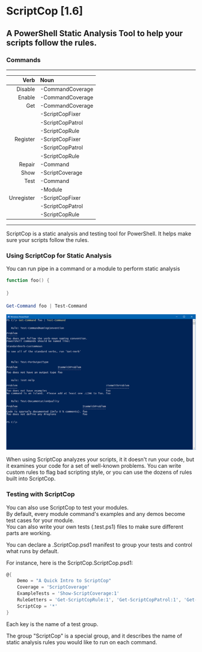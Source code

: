 
ScriptCop [1.6]
===============

A PowerShell Static Analysis Tool to help your scripts follow the rules.
---------------

### Commands
-----------------------------
|      Verb|Noun            |
|---------:|:---------------|
|   Disable|-CommandCoverage|
|    Enable|-CommandCoverage|
|       Get|-CommandCoverage|
|          |-ScriptCopFixer |
|          |-ScriptCopPatrol|
|          |-ScriptCopRule  |
|  Register|-ScriptCopFixer |
|          |-ScriptCopPatrol|
|          |-ScriptCopRule  |
|    Repair|-Command        |
|      Show|-ScriptCoverage |
|      Test|-Command        |
|          |-Module         |
|Unregister|-ScriptCopFixer |
|          |-ScriptCopPatrol|
|          |-ScriptCopRule  |
-----------------------------
ScriptCop is a static analysis and testing tool for PowerShell.  It helps make sure your scripts follow the rules.


### Using ScriptCop for Static Analysis

You can run pipe in a command or a module to perform static analysis 
~~~Powershell
function foo() {

}

Get-Command foo | Test-Command
~~~

![What's Wrong with Foo](Assets/ScriptCop_SampleOutput.png)



When using ScriptCop analyzes your scripts, it it doesn't run your code, but it examines your code for a set of well-known problems.
You can write custom rules to flag bad scripting style, or you can use the dozens of rules built into ScriptCop.

### Testing with ScriptCop

You can also use ScriptCop to test your modules.  
By default, every module command's examples and any demos become test cases for your module.  
You can also write your own tests (.test.ps1) files to make sure different parts are working.

You can declare a .ScriptCop.psd1 manifest to group your tests and control what runs by default.

For instance, here is the ScriptCop.ScriptCop.psd1:

~~~Powershell
@{
    Demo = "A Quick Intro to ScriptCop"
    Coverage = 'ScriptCoverage'
    ExampleTests = 'Show-ScriptCoverage:1'
    RuleGetters = 'Get-ScriptCopRule:1', 'Get-ScriptCopPatrol:1', 'Get-ScriptCopFixer:1'
    ScriptCop = '*'
}
~~~

Each key is the name of a test group.  

The group "ScriptCop" is a special group, and it describes the name of static analysis rules you would like to run on each command.





